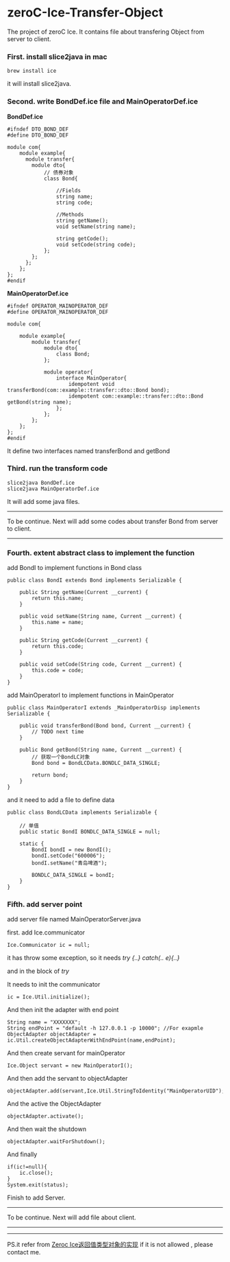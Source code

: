 # zeroC-Ice-Transfer-Object
The project of zeroC Ice. It contains file about transfering Object from server to client.

### First. install slice2java in mac

```
brew install ice
```

it will install slice2java.

### Second. write BondDef.ice file and MainOperatorDef.ice

**BondDef.ice**
```
#ifndef DTO_BOND_DEF
#define DTO_BOND_DEF

module com{
    module example{
      module transfer{
        module dto{
            // 债券对象
            class Bond{

                //Fields
                string name;
                string code;

                //Methods
                string getName();
                void setName(string name);

                string getCode();
                void setCode(string code);
            };
        };
      };
    };
};
#endif
```

**MainOperatorDef.ice**
```
#ifndef OPERATOR_MAINOPERATOR_DEF
#define OPERATOR_MAINOPERATOR_DEF

module com{

    module example{
        module transfer{
            module dto{
                class Bond;
            };

            module operator{
                interface MainOperator{
                    idempotent void transferBond(com::example::transfer::dto::Bond bond);
                    idempotent com::example::transfer::dto::Bond getBond(string name);
                };
            };
        };
    };
};
#endif
```

It define two interfaces named transferBond and getBond

### Third. run the transform code

```
slice2java BondDef.ice
slice2java MainOperatorDef.ice
```

It will add some java files.

***

To be continue. Next will add some codes about transfer Bond from server to client.

***

### Fourth. extent abstract class to implement the function

add BondI to implement functions in Bond class

```
public class BondI extends Bond implements Serializable {

    public String getName(Current __current) {
        return this.name;
    }

    public void setName(String name, Current __current) {
        this.name = name;
    }

    public String getCode(Current __current) {
        return this.code;
    }

    public void setCode(String code, Current __current) {
        this.code = code;
    }
}
```

add MainOperatorI to implement functions in MainOperator

```
public class MainOperatorI extends _MainOperatorDisp implements Serializable {

    public void transferBond(Bond bond, Current __current) {
        // TODO next time
    }

    public Bond getBond(String name, Current __current) {
        // 获取一个BondLC对象
        Bond bond = BondLCData.BONDLC_DATA_SINGLE;

        return bond;
    }
}
```

and it need to add a file to define data

```
public class BondLCData implements Serializable {

    // 单值
    public static BondI BONDLC_DATA_SINGLE = null;

    static {
        BondI bondI = new BondI();
        bondI.setCode("600006");
        bondI.setName("青岛啤酒");

        BONDLC_DATA_SINGLE = bondI;
    }
}
```

### Fifth. add server point

add server file named MainOperatorServer.java

first. add Ice.communicator
```
Ice.Communicator ic = null;
```
it has throw some exception, so it needs *try {..} catch(.. e){..}*

and in the block of *try*

It needs to init the communicator
```
ic = Ice.Util.initialize();
```
And then init the adapter with end point
```
String name = "XXXXXXX";
String endPoint = "default -h 127.0.0.1 -p 10000"; //For exapmle
ObjectAdapter objectAdapter = ic.Util.createObjectAdapterWithEndPoint(name,endPoint);
```

And then create servant for mainOperator
```
Ice.Object servant = new MainOperatorI();
```

And then add the servant to objectAdapter
```
objectAdapter.add(servant,Ice.Util.StringToIdentity("MainOperatorUID");
```

And the active the ObjectAdapter
```
objectAdapter.activate();
```

And then wait the shutdown

```
objectAdapter.waitForShutdown();
```

And finally
```
if(ic!=null){
    ic.close();
}
System.exit(status);
```

Finish to add Server.

***

To be continue. Next will add file about client.

***

***

PS.it refer from [Zeroc Ice返回值类型对象的实现](http://www.2cto.com/kf/201107/97871.html "Page Link")
   if it is not allowed , please contact me.
